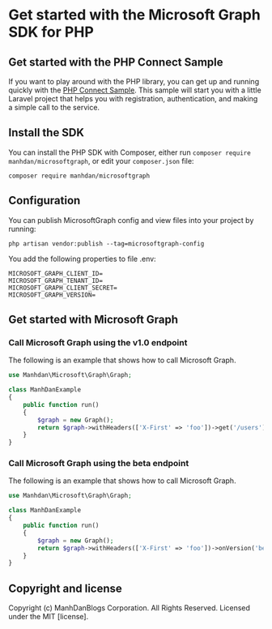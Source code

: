 # Get started with the Microsoft Graph SDK for PHP

## Get started with the PHP Connect Sample
If you want to play around with the PHP library, you can get up and running quickly with the [PHP Connect Sample](https://github.com/microsoftgraph/php-connect-sample). This sample will start you with a little Laravel project that helps you with registration, authentication, and making a simple call to the service.

## Install the SDK
You can install the PHP SDK with Composer, either run `composer require manhdan/microsoftgraph`, or edit your `composer.json` file:
```
composer require manhdan/microsoftgraph
```
## Configuration
You can publish MicrosoftGraph config and view files into your project by running:
```
php artisan vendor:publish --tag=microsoftgraph-config
```
You add the following properties to file .env:
```
MICROSOFT_GRAPH_CLIENT_ID=
MICROSOFT_GRAPH_TENANT_ID=
MICROSOFT_GRAPH_CLIENT_SECRET=
MICROSOFT_GRAPH_VERSION=
```

## Get started with Microsoft Graph
### Call Microsoft Graph using the v1.0 endpoint

The following is an example that shows how to call Microsoft Graph.

```php
use Manhdan\Microsoft\Graph\Graph;

class ManhDanExample
{
    public function run()
    {
        $graph = new Graph();
        return $graph->withHeaders(['X-First' => 'foo'])->get('/users');
    }
}
```
### Call Microsoft Graph using the beta endpoint

The following is an example that shows how to call Microsoft Graph.

```php
use Manhdan\Microsoft\Graph\Graph;

class ManhDanExample
{
    public function run()
    {
        $graph = new Graph();
        return $graph->withHeaders(['X-First' => 'foo'])->onVersion('beta')->get('/users');
    }
}
```

## Copyright and license

Copyright (c) ManhDanBlogs Corporation. All Rights Reserved. Licensed under the MIT [license].
